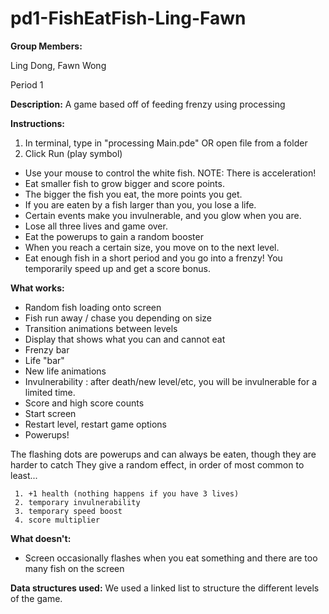 pd1-FishEatFish-Ling-Fawn
=========================

**Group Members:**

Ling Dong, Fawn Wong

Period 1

**Description:** 
A game based off of feeding frenzy using processing

**Instructions:**
1. In terminal, type in "processing Main.pde" OR open file from a folder
2. Click Run (play symbol)
* Use your mouse to control the white fish. NOTE: There is acceleration!
* Eat smaller fish to grow bigger and score points.
* The bigger the fish you eat, the more points you get.
* If you are eaten by a fish larger than you, you lose a life.
* Certain events make you invulnerable, and you glow when you are.
* Lose all three lives and game over.
* Eat the powerups to gain a random booster
* When you reach a certain size, you move on to the next level.
* Eat enough fish in a short period and you go into a frenzy! You temporarily speed up and get a score bonus.

**What works:**
* Random fish loading onto screen
* Fish run away / chase you depending on size
* Transition animations between levels
* Display that shows what you can and cannot eat
* Frenzy bar
* Life "bar"
* New life animations
* Invulnerability : after death/new level/etc, you will be invulnerable for a limited time. 
* Score and high score counts
* Start screen
* Restart level, restart game options
* Powerups!


The flashing dots are powerups and can always be eaten, though they are harder to catch
They give a random effect, in order of most common to least...

     1. +1 health (nothing happens if you have 3 lives)
     2. temporary invulnerability
	 3. temporary speed boost
	 4. score multiplier

**What doesn't:**
* Screen occasionally flashes when you eat something and there are too many fish on the screen

**Data structures used:**
We used a linked list to structure the different levels of the game.
